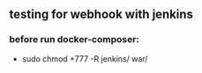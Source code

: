 ## testing for webhook with jenkins
### before run docker-composer:
 * sudo chmod +777 -R jenkins/ war/
